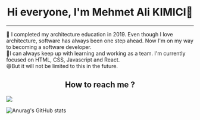 ### <h1 align="center">Hi everyone, I'm Mehmet Ali KIMICI👋</h1><hr>

🔭 I completed my architecture education in 2019. Even though I love architecture, software has always been one step ahead. Now I'm on my way to becoming a software developer.<br>
🌱I can always keep up with learning and working as a team. I'm currently focused on HTML, CSS, Javascript and React. <br>
😄But it will not be limited to this in the future.

<h2 align="center">How to reach me ?</h2>
<img src="{https://img.shields.io/badge/LinkedIn-0077B5?style=for-the-badge&logo=linkedin&logoColor=white}" />

<!--
**mehmetalikimici/mehmetalikimici** is a ✨ _special_ ✨ repository because its `README.md` (this file) appears on your GitHub profile.

Here are some ideas to get you started:

- 🔭 I’m currently working on ...
- 🌱 I’m currently learning ...
- 👯 I’m looking to collaborate on ...
- 🤔 I’m looking for help with ...
- 💬 Ask me about ...
- 📫 How to reach me: ...
- 😄 Pronouns: ...
- ⚡ Fun fact: ...
-->
![Anurag's GitHub stats](https://github-readme-stats.vercel.app/api?username=mehmetalikimici&show_icons=true&theme=dark)
